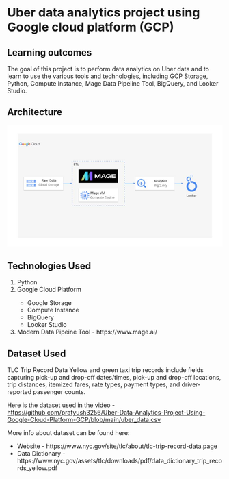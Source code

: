 <h1> Uber data analytics project using Google cloud platform (GCP)</h1>
<h2>Learning outcomes</h2>
<p> The goal of this project is to perform data analytics on Uber data and to learn to use the various tools and technologies, including GCP Storage, Python, Compute Instance, Mage Data Pipeline Tool, BigQuery, and Looker Studio.</p>
<h2>Architecture</h2>
<img src="architecture.jpg" alt="architecture">
<h2>Technologies Used</h2>
<ol>
<li>Python</li>
<li>Google Cloud Platform</li>
<ul>
<li>Google Storage</li>
<li>Compute Instance</li>
<li>BigQuery</li>
<li>Looker Studio</li>  
</ul>
 <li> Modern Data Pipeine Tool - https://www.mage.ai/</li> 
</ol>
<h2>Dataset Used</h2>
<p>TLC Trip Record Data Yellow and green taxi trip records include fields capturing pick-up and drop-off dates/times, pick-up and drop-off locations, trip distances, itemized fares, rate types, payment types, and driver-reported passenger counts.</p>

Here is the dataset used in the video -https://github.com/pratyush3256/Uber-Data-Analytics-Project-Using-Google-Cloud-Platform-GCP/blob/main/uber_data.csv

<p>
 More info about dataset can be found here:
<ul>
<li>Website - https://www.nyc.gov/site/tlc/about/tlc-trip-record-data.page</li>
<li>Data Dictionary - https://www.nyc.gov/assets/tlc/downloads/pdf/data_dictionary_trip_records_yellow.pdf</li>
</ul></p>



